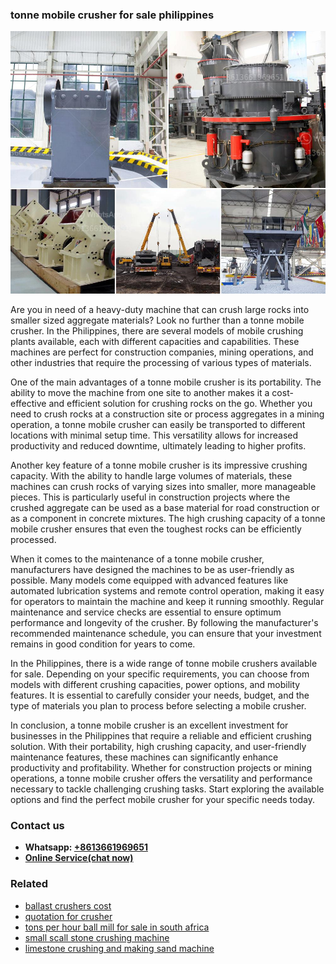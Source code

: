 <h3>tonne mobile crusher for sale philippines</h3><img src='1708408724.jpg' alt=''><p>Are you in need of a heavy-duty machine that can crush large rocks into smaller sized aggregate materials? Look no further than a tonne mobile crusher. In the Philippines, there are several models of mobile crushing plants available, each with different capacities and capabilities. These machines are perfect for construction companies, mining operations, and other industries that require the processing of various types of materials.</p><p>One of the main advantages of a tonne mobile crusher is its portability. The ability to move the machine from one site to another makes it a cost-effective and efficient solution for crushing rocks on the go. Whether you need to crush rocks at a construction site or process aggregates in a mining operation, a tonne mobile crusher can easily be transported to different locations with minimal setup time. This versatility allows for increased productivity and reduced downtime, ultimately leading to higher profits.</p><p>Another key feature of a tonne mobile crusher is its impressive crushing capacity. With the ability to handle large volumes of materials, these machines can crush rocks of varying sizes into smaller, more manageable pieces. This is particularly useful in construction projects where the crushed aggregate can be used as a base material for road construction or as a component in concrete mixtures. The high crushing capacity of a tonne mobile crusher ensures that even the toughest rocks can be efficiently processed.</p><p>When it comes to the maintenance of a tonne mobile crusher, manufacturers have designed the machines to be as user-friendly as possible. Many models come equipped with advanced features like automated lubrication systems and remote control operation, making it easy for operators to maintain the machine and keep it running smoothly. Regular maintenance and service checks are essential to ensure optimum performance and longevity of the crusher. By following the manufacturer's recommended maintenance schedule, you can ensure that your investment remains in good condition for years to come.</p><p>In the Philippines, there is a wide range of tonne mobile crushers available for sale. Depending on your specific requirements, you can choose from models with different crushing capacities, power options, and mobility features. It is essential to carefully consider your needs, budget, and the type of materials you plan to process before selecting a mobile crusher.</p><p>In conclusion, a tonne mobile crusher is an excellent investment for businesses in the Philippines that require a reliable and efficient crushing solution. With their portability, high crushing capacity, and user-friendly maintenance features, these machines can significantly enhance productivity and profitability. Whether for construction projects or mining operations, a tonne mobile crusher offers the versatility and performance necessary to tackle challenging crushing tasks. Start exploring the available options and find the perfect mobile crusher for your specific needs today.</p><h3>Contact us</h3><ul><li><strong>Whatsapp:&nbsp;<a href="https://wa.me/8613661969651">+8613661969651</a></strong></li><li><a href="https://swt.shibang-china.com/?git&amp;zhl&amp;tonne mobile crusher for sale philippines"><strong>Online Service(chat now)</strong></a></li></ul><h3>Related</h3><ul><li><a href='ballast crushers cost.md'>ballast crushers cost</a></li><li><a href='quotation for crusher.md'>quotation for crusher</a></li><li><a href='tons per hour ball mill for sale in south africa.md'>tons per hour ball mill for sale in south africa</a></li><li><a href='small scall stone crushing machine.md'>small scall stone crushing machine</a></li><li><a href='limestone crushing and making sand machine.md'>limestone crushing and making sand machine</a></li></ul>